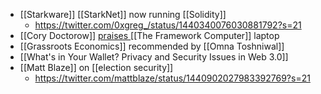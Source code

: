 - [[Starkware]] [[StarkNet]] now running [[Solidity]]
    - https://twitter.com/0xgreg_/status/1440340076030881792?s=21
- [[Cory Doctorow]] [praises ](https://doctorow.medium.com/the-framework-is-the-most-exciting-laptop-ive-ever-used-5415da0a46e5)[[The Framework Computer]] laptop
- [[Grassroots Economics]] recommended by [[Omna Toshniwal]]
- [[What's in Your Wallet? Privacy and Security Issues in Web 3.0]]
- [[Matt Blaze]] on [[election security]]
    - https://twitter.com/mattblaze/status/1440902027983392769?s=21
